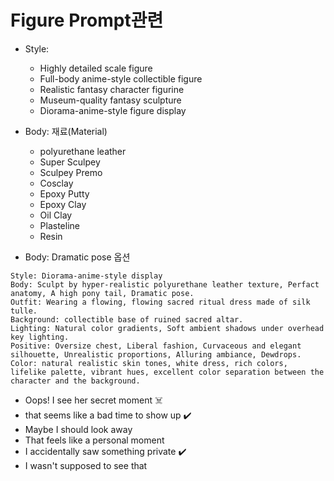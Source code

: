 # Figure Prompt관련

- Style:
  - Highly detailed scale figure
  - Full-body anime-style collectible figure
  - Realistic fantasy character figurine
  - Museum-quality fantasy sculpture
  - Diorama-anime-style figure display
- Body: 재료(Material)
  - polyurethane leather
  - Super Sculpey
  - Sculpey Premo
  - Cosclay
  - Epoxy Putty
  - Epoxy Clay
  - Oil Clay
  - Plasteline
  - Resin

- Body: Dramatic pose 옵션

```
Style: Diorama-anime-style display
Body: Sculpt by hyper-realistic polyurethane leather texture, Perfact anatomy, A high pony tail, Dramatic pose.
Outfit: Wearing a flowing, flowing sacred ritual dress made of silk tulle.
Background: collectible base of ruined sacred altar.
Lighting: Natural color gradients, Soft ambient shadows under overhead key lighting.
Positive: Oversize chest, Liberal fashion, Curvaceous and elegant silhouette, Unrealistic proportions, Alluring ambiance, Dewdrops.
Color: natural realistic skin tones, white dress, rich colors, lifelike palette, vibrant hues, excellent color separation between the character and the background.

```
- Oops! I see her secret moment ☠️
- that seems like a bad time to show up ✔️
- Maybe I should look away
- That feels like a personal moment
- I accidentally saw something private ✔️
- I wasn't supposed to see that
